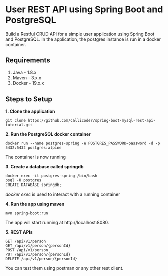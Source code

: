 # User REST API using Spring Boot and PostgreSQL

Build a Restful CRUD API for a simple user application using Spring Boot and PostgreSQL. In the application, the postgres instance is run in a docker container.

## Requirements

1. Java - 1.8.x
2. Maven - 3.x.x
3. Docker - 19.x.x

## Steps to Setup

**1. Clone the application**

```
git clone https://github.com/callicoder/spring-boot-mysql-rest-api-tutorial.git
```

**2. Run the PostgreSQL docker container**

```
docker run --name postgres-spring -e POSTGRES_PASSWORD=password -d -p 5432:5432 postgres:alpine
```

The container is now running

**3. Create a database called springdb**

```
docker exec -it postgres-spring /bin/bash
psql -U postgres
CREATE DATABASE springdb;
```

_docker exec_ is used to interact with a running container

**4. Run the app using maven**

```
mvn spring-boot:run
```

The app will start running at http://localhost:8080.

**5. REST APIs**

```
GET /api/v1/person
GET /api/v1/person/{personId}
POST /api/v1/person
PUT /api/v1/person/{personId}
DELETE /api/v1/person/{personId}
```

You can test them using postman or any other rest client.
